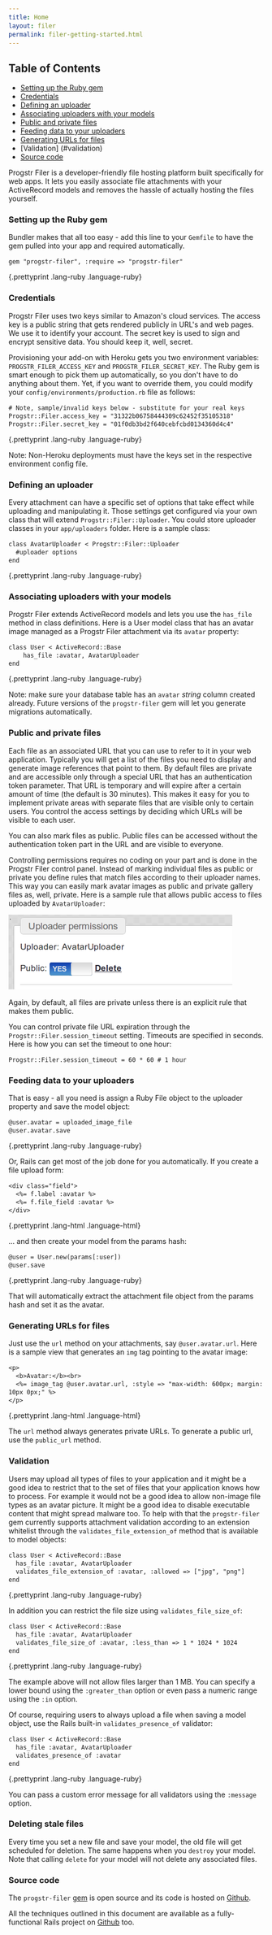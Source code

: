 ```yaml
---
title: Home
layout: filer
permalink: filer-getting-started.html
---
```

## Table of Contents

* [Setting up the Ruby gem](#setting_up_the_ruby_gem)
* [Credentials](#credentials)
* [Defining an uploader](#defining_an_uploader)
* [Associating uploaders with your models](#associating_uploaders_with_your_models)
* [Public and private files](#public_and_private_files)
* [Feeding data to your uploaders](#feeding_data_to_your_uploaders)
* [Generating URLs for files](#generating_urls_for_files)
* [Validation] (#validation)
* [Source code](#source_code)


Progstr Filer is a developer-friendly file hosting platform built specifically for web apps. It lets you easily associate file attachments with your ActiveRecord models and removes the hassle of actually hosting the files yourself.

### Setting up the Ruby gem

Bundler makes that all too easy - add this line to your `Gemfile` to have the gem pulled into your app and required automatically.


    gem "progstr-filer", :require => "progstr-filer"
{.prettyprint .lang-ruby .language-ruby}


### Credentials

Progstr Filer uses two keys similar to Amazon's cloud services. The access key is a public string that gets rendered publicly in URL's and web pages. We use it to identify your account. The secret key is used to sign and encrypt sensitive data. You should keep it, well, secret.

Provisioning your add-on with Heroku gets you two environment variables: `PROGSTR_FILER_ACCESS_KEY` and `PROGSTR_FILER_SECRET_KEY`. The Ruby gem is smart enough to pick them up automatically, so you don't have to do anything about them. Yet, if you want to override them, you could modify your `config/environments/production.rb` file as follows:


    # Note, sample/invalid keys below - substitute for your real keys
    Progstr::Filer.access_key = "31322b06758444309c62452f35105318"
    Progstr::Filer.secret_key = "01f0db3bd2f640cebfcbd0134360d4c4"
{.prettyprint .lang-ruby .language-ruby}

Note: Non-Heroku deployments must have the keys set in the respective environment config file.


### Defining an uploader

Every attachment can have a specific set of options that take effect while uploading and manipulating it. Those settings get configured via your own class that will extend `Progstr::Filer::Uploader`. You could store uploader classes in your `app/uploaders` folder. Here is a sample class:

    class AvatarUploader < Progstr::Filer::Uploader
      #uploader options
    end
{.prettyprint .lang-ruby .language-ruby}


### Associating uploaders with your models

Progstr Filer extends ActiveRecord models and lets you use the `has_file` method in class definitions. Here is a User model class that has an avatar image managed as a Progstr Filer attachment via its `avatar` property:

    class User < ActiveRecord::Base
        has_file :avatar, AvatarUploader
    end
{.prettyprint .lang-ruby .language-ruby}


Note: make sure your database table has an `avatar` *string* column created already. Future versions of the `progstr-filer` gem will let you generate migrations automatically.

### Public and private files

Each file as an associated URL that you can use to refer to it in your web application. Typically you will get a list of the files you need to display and generate image references that point to them. By default files are private and are accessible only through a special URL that has an authentication token parameter. That URL is temporary and will expire after a certain amount of time (the default is 30 minutes). This makes it easy for you to implement private areas with separate files that are visible only to certain users. You control the access settings by deciding which URLs will be visible to each user.

You can also mark files as public. Public files can be accessed without the authentication token part in the URL and are visible to everyone.

Controlling permissions requires no coding on your part and is done in the Progstr Filer control panel. Instead of marking individual files as public or private you define rules that match files according to their uploader names. This way you can easily mark avatar images as public and private gallery files as, well, private. Here is a sample rule that allows public access to files uploaded by `AvatarUploader`:

![Public avatars rule](images/heroku/public-avatars-rule.jpg)

Again, by default, all files are private unless there is an explicit rule that makes them public.

You can control private file URL expiration through the `Progstr::Filer.session_timeout` setting. Timeouts are specified in seconds. Here is how you can set the timeout to one hour:

    Progstr::Filer.session_timeout = 60 * 60 # 1 hour

### Feeding data to your uploaders

That is easy - all you need is assign a Ruby File object to the uploader property and save the model object:

    @user.avatar = uploaded_image_file
    @user.avatar.save 
{.prettyprint .lang-ruby .language-ruby}


Or, Rails can get most of the job done for you automatically. If you create a file upload form:

    <div class="field">
      <%= f.label :avatar %>
      <%= f.file_field :avatar %>
    </div>
{.prettyprint .lang-html .language-html}


... and then create your model from the params hash:

    @user = User.new(params[:user])
    @user.save
{.prettyprint .lang-ruby .language-ruby}

That will automatically extract the attachment file object from the params hash and set it as the avatar.


### Generating URLs for files

Just use the `url` method on your attachments, say `@user.avatar.url`. Here is a sample view that generates an `img` tag pointing to the avatar image:

    <p>
      <b>Avatar:</b><br>
      <%= image_tag @user.avatar.url, :style => "max-width: 600px; margin: 10px 0px;" %>
    </p>
{.prettyprint .lang-html .language-html}

The `url` method always generates private URLs. To generate a public url, use the `public_url` method.

### Validation

Users may upload all types of files to your application and it might be a good idea to restrict that to the set of files that your application knows how to process. For example it would not be a good idea to allow non-image file types as an avatar picture. It might be a good idea to disable executable content that might spread malware too. To help with that the `progstr-filer` gem currently supports attachment validation according to an extension whitelist through the `validates_file_extension_of` method that is available to model objects:

    class User < ActiveRecord::Base
      has_file :avatar, AvatarUploader
      validates_file_extension_of :avatar, :allowed => ["jpg", "png"]
    end
{.prettyprint .lang-ruby .language-ruby}

In addition you can restrict the file size using `validates_file_size_of`:

    class User < ActiveRecord::Base
      has_file :avatar, AvatarUploader
      validates_file_size_of :avatar, :less_than => 1 * 1024 * 1024
    end
{.prettyprint .lang-ruby .language-ruby}

The example above will not allow files larger than 1 MB. You can specify a lower bound using the `:greater_than` option or even pass a numeric range using the `:in` option.

Of course, requiring users to always upload a file when saving a model object, use the Rails built-in `validates_presence_of` validator:

    class User < ActiveRecord::Base
      has_file :avatar, AvatarUploader
      validates_presence_of :avatar
    end
{.prettyprint .lang-ruby .language-ruby}

You can pass a custom error message for all validators using the `:message` option.

### Deleting stale files

Every time you set a new file and save your model, the old file will get scheduled for deletion. The same happens when you `destroy` your model. Note that calling `delete` for your model will not delete any associated files.

### Source code

The `progstr-filer` [gem](https://rubygems.org/gems/progstr-filer) is open source and its code is hosted on [Github](https://github.com/progstr/progstr-filer-gem).

All the techniques outlined in this document are available as a fully-functional Rails project on [Github](https://github.com/progstr/progstr-filer-demo) too.
